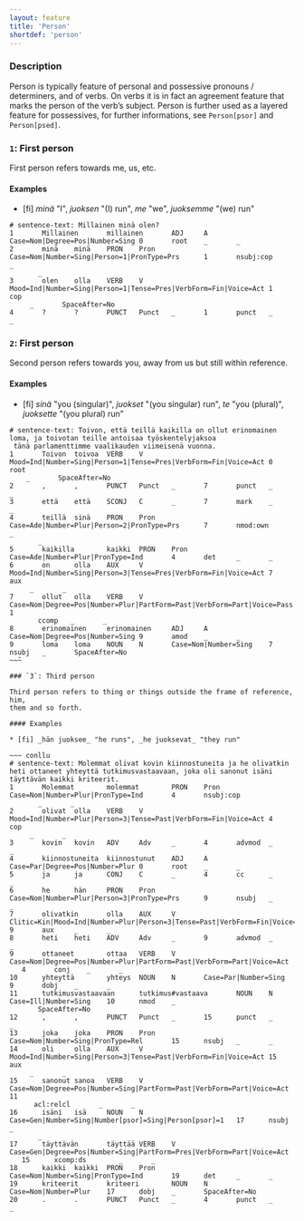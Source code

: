 ```yaml
---
layout: feature
title: 'Person'
shortdef: 'person'
---
```


### Description

Person is typically feature of personal and possessive pronouns / determiners,
and of verbs. On verbs it is in fact an agreement feature that marks the person
of the verb’s subject. Person is further used as a layered feature for
possessives, for further informations, see `Person[psor]` and `Person[psed]`.

### `1`: First person

First person refers towards me, us, etc.

#### Examples

* [fi] _minä_ "I", _juoksen_ "(I) run", _me_ "we", _juoksemme_ "(we) run"

~~~ conllu
# sentence-text: Millainen minä olen?
1       Millainen       millainen       ADJ     A       Case=Nom|Degree=Pos|Number=Sing 0       root    _       _
2       minä    minä    PRON    Pron    Case=Nom|Number=Sing|Person=1|PronType=Prs      1       nsubj:cop       _
       _
3       olen    olla    VERB    V       Mood=Ind|Number=Sing|Person=1|Tense=Pres|VerbForm=Fin|Voice=Act 1       cop
     _       SpaceAfter=No
4       ?       ?       PUNCT   Punct   _       1       punct   _       _
~~~

### `2`: First person

Second person refers towards you, away from us but still within reference.

#### Examples

* [fi] _sinä_ "you (singular)", _juokset_ "(you singular) run",
  _te_ "you (plural)", _juoksette_ "(you plural) run"

~~~ conllu
# sentence-text: Toivon, että teillä kaikilla on ollut erinomainen loma, ja toivotan teille antoisaa työskentelyjaksoa
 tänä parlamenttimme vaalikauden viimeisenä vuonna.
1       Toivon  toivoa  VERB    V       Mood=Ind|Number=Sing|Person=1|Tense=Pres|VerbForm=Fin|Voice=Act 0       root
    _       SpaceAfter=No
2       ,       ,       PUNCT   Punct   _       7       punct   _       _
3       että    että    SCONJ   C       _       7       mark    _       _
4       teillä  sinä    PRON    Pron    Case=Ade|Number=Plur|Person=2|PronType=Prs      7       nmod:own        _
       _
5       kaikilla        kaikki  PRON    Pron    Case=Ade|Number=Plur|PronType=Ind       4       det     _       _
6       on      olla    AUX     V       Mood=Ind|Number=Sing|Person=3|Tense=Pres|VerbForm=Fin|Voice=Act 7       aux
     _       _
7       ollut   olla    VERB    V       Case=Nom|Degree=Pos|Number=Plur|PartForm=Past|VerbForm=Part|Voice=Pass  1
       ccomp   _       _
8       erinomainen     erinomainen     ADJ     A       Case=Nom|Degree=Pos|Number=Sing 9       amod    _       _
9       loma    loma    NOUN    N       Case=Nom|Number=Sing    7       nsubj   _       SpaceAfter=No
~~̃~

### `3`: Third person

Third person refers to thing or things outside the frame of reference, him, 
them and so forth.

#### Examples

* [fi] _hän juoksee_ "he runs", _he juoksevat_ "they run"

~~~ conllu
# sentence-text: Molemmat olivat kovin kiinnostuneita ja he olivatkin heti ottaneet yhteyttä tutkimusvastaavaan, joka oli sanonut isäni täyttävän kaikki kriteerit.
1       Molemmat        molemmat        PRON    Pron    Case=Nom|Number=Plur|PronType=Ind       4       nsubj:cop
       _       _
2       olivat  olla    VERB    V       Mood=Ind|Number=Plur|Person=3|Tense=Past|VerbForm=Fin|Voice=Act 4       cop
     _       _
3       kovin   kovin   ADV     Adv     _       4       advmod  _       _
4       kiinnostuneita  kiinnostunut    ADJ     A       Case=Par|Degree=Pos|Number=Plur 0       root    _       _
5       ja      ja      CONJ    C       _       4       cc      _       _
6       he      hän     PRON    Pron    Case=Nom|Number=Plur|Person=3|PronType=Prs      9       nsubj   _       _
7       olivatkin       olla    AUX     V       Clitic=Kin|Mood=Ind|Number=Plur|Person=3|Tense=Past|VerbForm=Fin|Voice=Act      9       aux     _       _
8       heti    heti    ADV     Adv     _       9       advmod  _       _
9       ottaneet        ottaa   VERB    V       Case=Nom|Degree=Pos|Number=Plur|PartForm=Past|VerbForm=Part|Voice=Act
   4       conj    _       _
10      yhteyttä        yhteys  NOUN    N       Case=Par|Number=Sing    9       dobj    _       _
11      tutkimusvastaavaan      tutkimus#vastaava       NOUN    N       Case=Ill|Number=Sing    10      nmod    _
       SpaceAfter=No
12      ,       ,       PUNCT   Punct   _       15      punct   _       _
13      joka    joka    PRON    Pron    Case=Nom|Number=Sing|PronType=Rel       15      nsubj   _       _
14      oli     olla    AUX     V       Mood=Ind|Number=Sing|Person=3|Tense=Past|VerbForm=Fin|Voice=Act 15      aux
     _       _
15      sanonut sanoa   VERB    V       Case=Nom|Degree=Pos|Number=Sing|PartForm=Past|VerbForm=Part|Voice=Act   11
      acl:relcl       _       _
16      isäni   isä     NOUN    N       Case=Gen|Number=Sing|Number[psor]=Sing|Person[psor]=1   17      nsubj   _
       _
17      täyttävän       täyttää VERB    V       Case=Gen|Degree=Pos|Number=Sing|PartForm=Pres|VerbForm=Part|Voice=Act
   15      xcomp:ds        _       _
18      kaikki  kaikki  PRON    Pron    Case=Nom|Number=Sing|PronType=Ind       19      det     _       _
19      kriteerit       kriteeri        NOUN    N       Case=Nom|Number=Plur    17      dobj    _       SpaceAfter=No
20      .       .       PUNCT   Punct   _       4       punct   _       _
~~~
